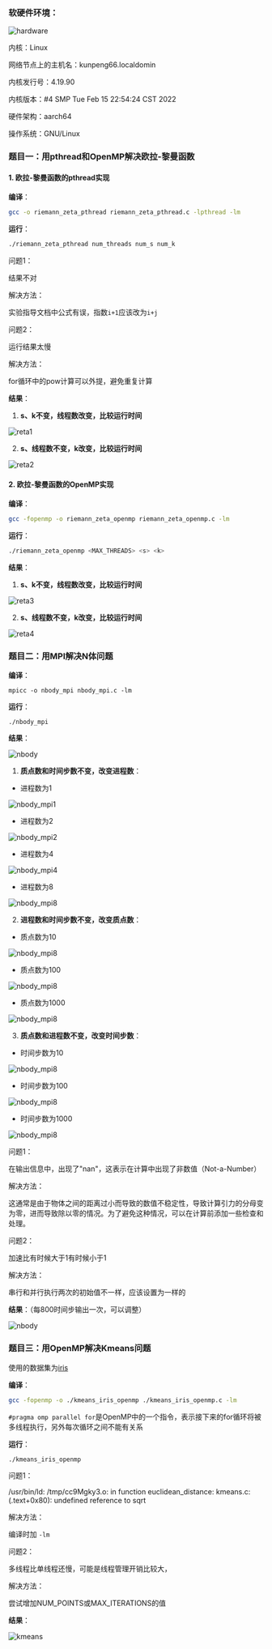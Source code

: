 ### 软硬件环境：

![hardware](img/hardware.png)

内核：Linux

网络节点上的主机名：kunpeng66.localdomin

内核发行号：4.19.90

内核版本：#4 SMP Tue Feb 15 22:54:24 CST 2022

硬件架构：aarch64

操作系统：GNU/Linux



### 题目一：用pthread和OpenMP解决欧拉-黎曼函数

#### 1. 欧拉-黎曼函数的pthread实现

**编译**：

```bash
gcc -o riemann_zeta_pthread riemann_zeta_pthread.c -lpthread -lm
```

**运行**：

```bash
./riemann_zeta_pthread num_threads num_s num_k
```



问题1：

结果不对

解决方法：

实验指导文档中公式有误，指数`i+1`应该改为`i+j`



问题2：

运行结果太慢

解决方法：

for循环中的pow计算可以外提，避免重复计算



**结果**：

1. **s、k不变，线程数改变，比较运行时间**

![reta1](img/reta1.png)

2. **s、线程数不变，k改变，比较运行时间**

![reta2](img/reta2.png)





#### 2. 欧拉-黎曼函数的OpenMP实现

**编译**：

```bash
gcc -fopenmp -o riemann_zeta_openmp riemann_zeta_openmp.c -lm
```

**运行**：

```bash
./riemann_zeta_openmp <MAX_THREADS> <s> <k>
```

**结果**：

1. **s、k不变，线程数改变，比较运行时间**

![reta3](Q:\Dauhau_data_学习资料\大四上\并行计算\实验\img\reta3.png)

2. **s、线程数不变，k改变，比较运行时间**

![reta4](Q:\Dauhau_data_学习资料\大四上\并行计算\实验\img\reta4.png)



### 题目二：用MPI解决N体问题

**编译**：

```
mpicc -o nbody_mpi nbody_mpi.c -lm
```

**运行**：

```
./nbody_mpi
```

**结果**：

![nbody](img/nbody.png)



1. **质点数和时间步数不变，改变进程数**：

* 进程数为1

![nbody_mpi1](img/nbody_mpi1.png)

* 进程数为2

![nbody_mpi2](img/nbody_mpi2.png)

* 进程数为4

![nbody_mpi4](img/nbody_mpi4.png)

* 进程数为8

![nbody_mpi8](img/nbody_mpi8.png)



2. **进程数和时间步数不变，改变质点数**：

* 质点数为10

![nbody_mpi8](img/nbody_mpi4_10_100.png)

* 质点数为100

![nbody_mpi8](img/nbody_mpi4_100_100.png)

* 质点数为1000

![nbody_mpi8](img/nbody_mpi4_1000_100.png)



3. **质点数和进程数不变，改变时间步数**：

* 时间步数为10

![nbody_mpi8](img/nbody_mpi4_100_10.png)

* 时间步数为100

![nbody_mpi8](img/nbody_mpi4_100_100.png)

* 时间步数为1000

![nbody_mpi8](img/nbody_mpi4_100_1000.png)



问题1：

在输出信息中，出现了"nan"，这表示在计算中出现了非数值（Not-a-Number）

解决方法：

这通常是由于物体之间的距离过小而导致的数值不稳定性，导致计算引力的分母变为零，进而导致除以零的情况。为了避免这种情况，可以在计算前添加一些检查和处理。



问题2：

加速比有时候大于1有时候小于1

解决方法：

串行和并行执行两次的初始值不一样，应该设置为一样的



**结果**：（每800时间步输出一次，可以调整）

![nbody](img/nbody.png)



### 题目三：用OpenMP解决Kmeans问题
使用的数据集为[iris](https://archive.ics.uci.edu/dataset/53/iris)



**编译**：

```bash
gcc -fopenmp -o ./kmeans_iris_openmp ./kmeans_iris_openmp.c -lm
```

`#pragma omp parallel for`是OpenMP中的一个指令，表示接下来的for循环将被多线程执行，另外每次循环之间不能有关系

**运行**：

```bash
./kmeans_iris_openmp
```



问题1：

/usr/bin/ld: /tmp/cc9Mgky3.o: in function euclidean_distance:
kmeans.c:(.text+0x80): undefined reference to sqrt

解决方法：

编译时加 `-lm`



问题2：

多线程比单线程还慢，可能是线程管理开销比较大，

解决方法：

尝试增加NUM_POINTS或MAX_ITERATIONS的值



**结果**：

![kmeans](img/kmeans.png)
